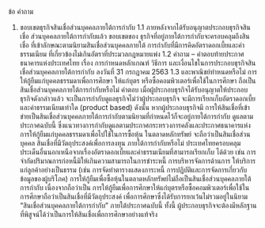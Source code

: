 ข้อ
คำถาม
1. ขอบเขตธุรกิจสินเชื่อส่วนบุคคลภายใต้การกำกับ
1.1 ภายหลังจากได้รับอนุญาตประกอบธุรกิจสินเชื่อ
ส่วนบุคคลภายใต้การกำกับแล้ว ขอบเขตของ
ธุรกิจที่อยู่ภายใต้การกำกับจะครอบคลุมถึงสินเชื่อ
ที่เข้าลักษณะตามนิยามสินเชื่อส่วนบุคคลภายใต้
การกำกับที่มีการคิดอัตราดอกเบี้ยและค่าธรรมเนียม
ที่เกี่ยวข้องไม่เกินอัตราที่ประมวลกฎหมายแพ่ง
1.2
คำถาม – คำตอบท้ายประกาศธนาคารแห่งประเทศไทย
เรื่อง การกําหนดหลักเกณฑ์ วิธีการ และเงื่อนไขในการประกอบธุรกิจสินเชื่อส่วนบุคคลภายใต้การกํากับ
ลงวันที่ 31 กรกฎาคม 2563
1.3
และพาณิชย์ทําหนดหรือไม่
การให้กู้ยืมแก่บุคคลธรรมดาเพื่อการศึกษา
ให้แก่บุตร หรือซื้อคอมพิวเตอร์เพื่อใช้ในการศึกษา
ถือเป็นสินเชื่อส่วนบุคคลภายใต้การกำกับหรือไม่
คำตอบ
เมื่อผู้ประกอบธุรกิจได้รับอนุญาตให้ประกอบธุรกิจดังกล่าวแล้ว จะเป็นการกำกับดูแลธุรกิจไม่ว่าผู้ประกอบธุรกิจ
จะมีการเรียกเก็บอัตราดอกเบี้ยและค่าธรรมเนียมเท่าใด (product based) ดังนั้น หากผู้ประกอบธุรกิจมี
การให้สินเชื่อที่เข้าข่ายเป็นสินเชื่อส่วนบุคคลภายใต้การกำกับตามนิยามที่กำหนดไว้ก็จะอยู่ภายใต้การกำกับ
ดูแลตามประกาศฉบับนี้ ซึ่งแนวทางการกำกับดูแลตามประกาศกระทรวงการคลังและประกาศธนาคารแห่ง
การให้กู้ยืมแก่บุคคลธรรมดาเพื่อไปใช้ในการซื้อหุ้น
ในตลาดหลักทรัพย์ จะถือว่าเป็นสินเชื่อส่วนบุคคล สินเชื่อที่มีวัตถุประสงค์เพื่อการลงทุน
ภายใต้การกำกับหรือไม่
ประเทศไทยครอบคลุมประเด็นอื่นนอกเหนือจากเรื่องอัตราดอกเบี้ยและค่าธรรมเนียมที่สามารถเรียกเก็บ
ได้ด้วย เช่น การจำกัดปริมาณการก่อหนี้มิให้เกินความสามารถในการชำระหนี้ การบริหารจัดการด้านการ
ให้บริการแก่ลูกค้าอย่างเป็นธรรม (เช่น การจัดทำตารางแสดงภาระหนี้ การปฏิบัติและการจัดการเกี่ยวกับ
ข้อมูลของผู้บริโภค)
การให้กู้ยืมเพื่อซื้อหุ้นในตลาดหลักทรัพย์ไม่ถือเป็นสินเชื่อส่วนบุคคลภายใต้การกำกับ เนื่องจากถือว่าเป็น
การให้กู้ยืมเพื่อการศึกษาให้แก่บุตรหรือซื้อคอมพิวเตอร์เพื่อใช้ในการศึกษาถือว่าเป็นสินเชื่อที่มีวัตถุประสงค์
เพื่อการศึกษาซึ่งได้รับการยกเว้นไม่รวมอยู่ในนิยาม “สินเชื่อส่วนบุคคลภายใต้การกำกับ” ภายใต้ประกาศฉบับนี้
ทั้งนี้ ผู้ประกอบธุรกิจจะต้องมีหลักฐานที่พิสูจน์ได้ว่าเป็นการให้สินเชื่อเพื่อการศึกษาอย่างแท้จริง
